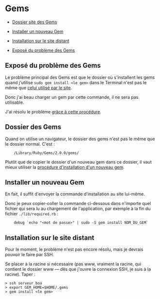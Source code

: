 # Gems


* [Dossier site des Gems](#dossierdesgems)
* [Installer un nouveau Gem](#installerunnouveaugem)
* [Installation sur le site distant](#installationsurlesitedistant)


* [Exposé du problème des Gems](#exposeduproblemedesgems)
<a name='exposeduproblemedesgems'></a>

## Exposé du problème des Gems

Le problème principal des Gems est que le dossier où s'installent les gems quand j'utilise `sudo gem install <le gem>` dans le Terminal n'est pas le même que [celui utilisé par le site](#dossierdesgems).

Donc j'ai beau charger un gem par cette commande, il ne sera pas utilisable.

J'ai résolu le problème [grâce à cette procédure](#installerunnouveaugem).

<a name='dossierdesgems'></a>

## Dossier des Gems

Quand on utilise un navigateur, le dossier des gems n'est pas le même que le dossier normal. C'est :

        /Library/Ruby/Gems/2.0.0/gems/

Plutôt que de copier le dossier d'un nouveau gem dans ce dossier, il vaut mieux utiliser la [procédure d'installation d'un nouveau gem](#installerunnouveaugem).



<a name='installerunnouveaugem'></a>

## Installer un nouveau Gem

En fait, il suffit d'envoyer la commande d'installation au site lui-même.

Donc je peux copier-coller la commande ci-dessous dans n'importe quel fichier qui sera lu au chargement de l'application, par exemple à la fin du fichier `./lib/required.rb` :

        debug `echo "<mot de passe>" | sudo -S gem install NOM_DU_GEM`

<a name='installationsurlesitedistant'></a>

## Installation sur le site distant

Pour le moment, le problème n'est pas encore résolu, mais je devrais pouvoir le faire par SSH.

Se placer à la racine si nécessaire (pas www, vraiment la racine, qui contient le dossier www — dès que j'ouvre la connexion SSH, je suis à la racine). Taper :

    > ssh serveur_boa
    > export GEM_HOME=$HOME/.gems
    > gem install <le gem>
